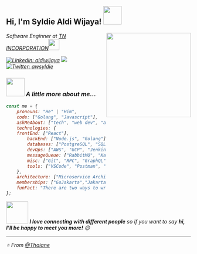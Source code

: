 <h2> Hi, I'm Syldie Aldi Wijaya! <img src="https://media.giphy.com/media/12oufCB0MyZ1Go/giphy.gif" width="50"></h2>
<img align='right' src="https://media.giphy.com/media/M9gbBd9nbDrOTu1Mqx/giphy.gif" width="230">
<p><em>Software Enginner at <a href="http://www.tnis.com">TN INCORPORATION</a><img src="https://media.giphy.com/media/fYSnHlufseco8Fh93Z/giphy.gif" width="30">


[![Linkedin: aldiwijaya](https://img.shields.io/badge/-aldiwijaya-blue?style=flat-square&logo=Linkedin&logoColor=white&link=https://www.linkedin.com/in/aldiwijaya/)](https://www.linkedin.com/in/aldiwijaya/)
[![](https://img.shields.io/badge/Gmail-syldie.aldiwijaya%40gmail.com-red)](mailto:syldie.aldiwijaya@gmail.com)
[![Twitter: awsyldie](https://img.shields.io/twitter/follow/aldiwsy?style=social)](https://twitter.com/aldiwsy)


### <img src="https://media.giphy.com/media/VgCDAzcKvsR6OM0uWg/giphy.gif" width="50"> A little more about me...  

```javascript
const me = {
    pronouns: "He" | "Him",
    code: ["Golang", "Javascript"],
    askMeAbout: ["tech", "web dev", "app dev"],
    technologies: {
	frontEnd: ["React"],
        backEnd: ["Node.js", "Golang"],
        databases: ["PostgreSQL", "SQLite", "Mongo", "Redis"],
        devOps: ["AWS", "GCP", "Jenkins", "SonarQube", "Kubernetes", "Docker", "ELK"],
        messageQueue: ["RabbitMQ", "Kafka"],
        misc: ["Git", "RPC", "GraphQL", "Firebase", "Socket.IO",  "open-cv", "bash"],
        tools: ["VSCode", "Postman", "Swagger", "Jira", "Trello", "Draw.io", "Sequence.org"],
    },
    architecture: ["Microservice Architecture", "Event-Driven Architecture", "Single Page Applications", "Serverless Architecture"],
    memberships: ["GoJakarta","JakartaJS"],
    funFact: "There are two ways to write error-free programs; only the third one works"
};
```

<img src="https://media.giphy.com/media/LnQjpWaON8nhr21vNW/giphy.gif" width="60"> <em><b>I love connecting with different people</b> so if you want to say <b>hi, I'll be happy to meet you more!</b> 😊</em>

---

⭐️ From [@Thaiane](https://github.com/Thaiane)
